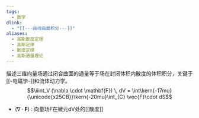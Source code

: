 ```yaml
---
tags:
  - 数学
dlink:
  - "[[---曲线曲面积分---]]"
aliases:
  - 高斯散度定理
  - 高斯定律
  - 散度定理
  - 高斯通量理论
---
```

描述三维向量场通过闭合曲面的通量等于场在封闭体积内散度的体积积分，关键于[[-电磁学-]]和流体动力学。
$$\iiint_V (\nabla \cdot \mathbf{F}) \, dV = \int\kern{-17mu}{\unicode{x25CB}}\kern{-20mu}\int_{C} \vec{F}\cdot dS$$
- $(\nabla \cdot \mathbf{F})$ : 向量场F在微元dV处的[[散度]] 
